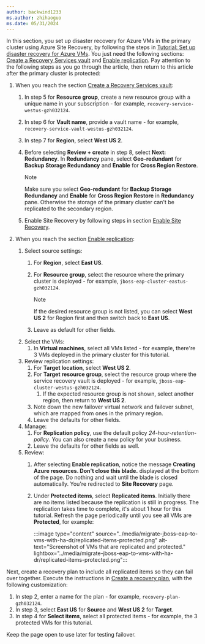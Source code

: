```yaml
---
author: backwind1233
ms.author: zhihaoguo
ms.date: 05/31/2024
---
```


In this section, you set up disaster recovery for Azure VMs in the primary cluster using Azure Site Recovery, by following the steps in [Tutorial: Set up disaster recovery for Azure VMs](/azure/site-recovery/azure-to-azure-tutorial-enable-replication). You just need the following sections: [Create a Recovery Services vault](/azure/site-recovery/azure-to-azure-tutorial-enable-replication#create-a-recovery-services-vault) and [Enable replication](/azure/site-recovery/azure-to-azure-tutorial-enable-replication#enable-replication). Pay attention to the following steps as you go through the article, then return to this article after the primary cluster is protected:

1. When you reach the section [Create a Recovery Services vault](/azure/site-recovery/azure-to-azure-tutorial-enable-replication#create-a-recovery-services-vault):
    1. In step 5 for **Resource group**, create a new resource group with a unique name in your subscription - for example, `recovery-service-westus-gzh032124`.
    1. In step 6 for **Vault name**, provide a vault name - for example, `recovery-service-vault-westus-gzh032124`.
    1. In step 7 for **Region**, select **West US 2**.
    1. Before selecting **Review + create** in step 8, select **Next: Redundancy**. In **Redundancy** pane, select **Geo-redundant** for **Backup Storage Redundancy** and **Enable** for **Cross Region Restore**.

       > [!NOTE]
       > Make sure you select **Geo-redundant** for **Backup Storage Redundancy** and **Enable** for **Cross Region Restore** in **Redundancy** pane. Otherwise the storage of the primary cluster can't be replicated to the secondary region.

    1. Enable Site Recovery by following steps in section [Enable Site Recovery](/azure/site-recovery/azure-to-azure-tutorial-enable-replication#enable-site-recovery).

1. When you reach the section [Enable replication](/azure/site-recovery/azure-to-azure-tutorial-enable-replication#enable-replication):
    1. Select source settings:
        1. For **Region**, select **East US**.
        1. For **Resource group**, select the resource where the primary cluster is deployed - for example, `jboss-eap-cluster-eastus-gzh032124`.

           > [!NOTE]
           > If the desired resource group is not listed, you can select **West US 2** for Region first and then switch back to **East US**.

        1. Leave as default for other fields.
    1. Select the VMs:
        1. In **Virtual machines**, select all VMs listed - for example, there're 3 VMs deployed in the primary cluster for this tutorial.
    1. Review replication settings:
        1. For **Target location**, select **West US 2**.
        1. For **Target resource group**, select the resource group where the service recovery vault is deployed - for example, `jboss-eap-cluster-westus-gzh032124`.
           1. If the expected resource group is not shown, select another region, then return to **West US 2**.
        1. Note down the new failover virtual network and failover subnet, which are mapped from ones in the primary region.
        1. Leave the defaults for other fields.
    1. Manage:
        1. For **Replication policy**, use the default policy *24-hour-retention-policy*. You can also create a new policy for your business.
        1. Leave the defaults for other fields as well.
    1. Review:
        1. After selecting **Enable replication**, notice the message **Creating Azure resources. Don't close this blade.** displayed at the bottom of the page. Do nothing and wait until the blade is closed automatically. You're redirected to **Site Recovery** page.
        1. Under **Protected items**, select **Replicated items**. Initially there are no items listed because the replication is still in progress. The replication takes time to complete, it's about 1 hour for this tutorial. Refresh the page periodically until you see all VMs are **Protected**, for example:

           :::image type="content" source="../media/migrate-jboss-eap-to-vms-with-ha-dr/replicated-items-protected.png" alt-text="Screenshot of VMs that are replicated and protected." lightbox="../media/migrate-jboss-eap-to-vms-with-ha-dr/replicated-items-protected.png":::

Next, create a recovery plan to include all replicated items so they can fail over together. Execute the instructions in [Create a recovery plan](/azure/site-recovery/site-recovery-create-recovery-plans#create-a-recovery-plan), with the following customization:

1. In step 2, enter a name for the plan - for example, `recovery-plan-gzh032124`.
1. In step 3, select **East US** for **Source** and **West US 2** for **Target**.
1. In step 4 for **Select items**, select all protected items - for example, the 3 protected VMs for this tutorial.

Keep the page open to use later for testing failover.
